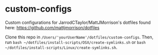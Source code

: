 # custom-configs
Custom configurations for JarrodCTaylor/MattJMorrison's dotfiles found here: https://github.com/mattjmorrison/dotfiles

Clone this repo in `/Users/'yourUserName'/dotfiles/custom-configs`.
Then, run `bash ~/dotfiles/install-scripts/OSX/create-symlinks.sh` or `bash ~/dotfiles/install-scripts/Linux/create-symlinks.sh`.
